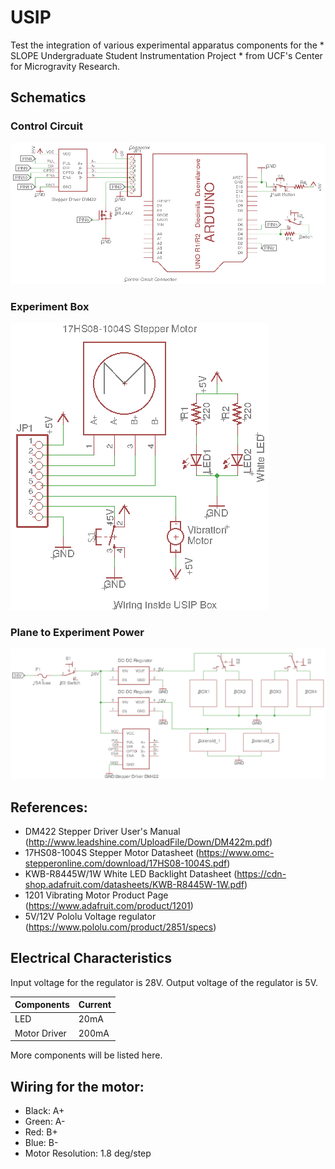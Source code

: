 # USIP

Test the integration of various experimental apparatus components for the * SLOPE Undergraduate Student Instrumentation Project * from UCF's Center for Microgravity Research.

## Schematics
### Control Circuit
![alt text](https://raw.githubusercontent.com/DiegoBriceno03/USIP/master/Schematics/USIP_Control.png)

### Experiment Box
![alt text](https://raw.githubusercontent.com/DiegoBriceno03/USIP/master/Schematics/USIP_Box.png)

### Plane to Experiment Power
![alt text](https://raw.githubusercontent.com/DiegoBriceno03/USIP/master/Schematics/Plane2USIP_Wiring.png)

## References:
- DM422 Stepper Driver User's Manual (http://www.leadshine.com/UploadFile/Down/DM422m.pdf)
- 17HS08-1004S Stepper Motor Datasheet (https://www.omc-stepperonline.com/download/17HS08-1004S.pdf)
- KWB-R8445W/1W White LED Backlight Datasheet (https://cdn-shop.adafruit.com/datasheets/KWB-R8445W-1W.pdf)
- 1201 Vibrating Motor Product Page (https://www.adafruit.com/product/1201)
- 5V/12V Pololu Voltage regulator
(https://www.pololu.com/product/2851/specs)

## Electrical Characteristics
Input voltage for the regulator is 28V.
Output voltage of the regulator is 5V.

|  Components  | Current |
| --- | --- |
| LED | 20mA|
| Motor Driver | 200mA |

More components will be listed here.

## Wiring for the motor:
- Black: A+
- Green: A-
- Red:   B+
- Blue:  B-
- Motor Resolution: 1.8 deg/step
